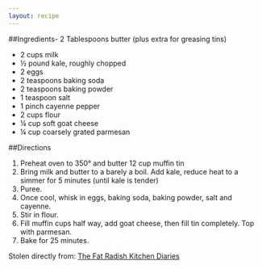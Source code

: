```yaml
---
layout: recipe
---
```


##Ingredients- 2 Tablespoons butter (plus extra for greasing tins)
- 2 cups milk
- &frac12; pound kale, roughly chopped
- 2 eggs
- 2 teaspoons baking soda
- 2 teaspoons baking powder
- 1 teaspoon salt
- 1 pinch cayenne pepper
- 2 cups flour
- &frac14; cup soft goat cheese
- &frac14; cup coarsely grated parmesan
	
##Directions
1. Preheat oven to 350&deg; and butter 12 cup muffin tin
2. Bring milk and butter to a barely a boil. Add kale, reduce heat to a simmer for 5 minutes (until kale is tender)
3. Puree.
4. Once cool, whisk in eggs, baking soda, baking powder, salt and cayenne.
5. Stir in flour.
6. Fill muffin cups half way, add goat cheese, then fill tin completely. Top with parmesan.
7. Bake for 25 minutes.

Stolen directly from: [The Fat Radish Kitchen Diaries](http://www.amazon.com/The-Fat-Radish-Kitchen-Diaries/dp/0847843343?tag=food52-20)